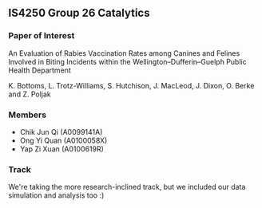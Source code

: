 ## IS4250 Group 26 Catalytics

### Paper of Interest
An Evaluation of Rabies Vaccination Rates among Canines and Felines Involved in Biting Incidents within the Wellington–Dufferin–Guelph Public Health Department

K. Bottoms, L. Trotz-Williams, S. Hutchison, J. MacLeod, J. Dixon, O. Berke and Z. Poljak


### Members
* Chik Jun Qi (A0099141A)
* Ong Yi Quan (A0100058X)
* Yap Zi Xuan (A0100619R)

### Track
We're taking the more research-inclined track, but we included our data simulation and analysis too :)